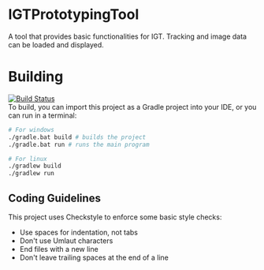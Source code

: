 # IGTPrototypingTool

A tool that provides basic functionalities for IGT. Tracking and image data can be loaded and displayed.

# Building
[![Build Status](https://app.travis-ci.com/Alfred-Franz/IGTPrototypingTool.svg?branch=master)](https://app.travis-ci.com/Alfred-Franz/IGTPrototypingTool)
\
To build, you can import this project as a Gradle project into your IDE, or you
can run in a terminal:
```bash
# For windows
./gradle.bat build # builds the project
./gradle.bat run # runs the main program

# For linux
./gradlew build
./gradlew run
```

## Coding Guidelines
This project uses Checkstyle to enforce some basic style checks:
* Use spaces for indentation, not tabs
* Don't use Umlaut characters
* End files with a new line
* Don't leave trailing spaces at the end of a line

